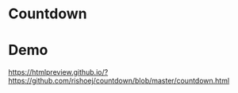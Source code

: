 # Countdown

# Demo
https://htmlpreview.github.io/?https://github.com/rishoej/countdown/blob/master/countdown.html
